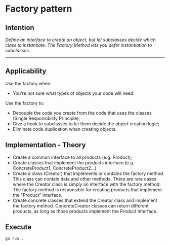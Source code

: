 # Factory pattern

## Intention

*Define an interface to create an object, but let subclasses decide which class to instantiate. The Factory Method lets you defer instantiation to subclasses.*

---

## Applicability

Use the factory when:
* You're not sure what types of objects your code will need.

Use the factory to:
* Decouple the code you create from the code that uses the classes (Single Responsibility Principle);
* Give a hook to subclasses to let them decide the object creation logic;
* Eliminate code duplication when creating objects.

## Implementation - Theory

- Create a common interface to all products (e.g. Product);
- Create classes that implement the products interface (e.g. ConcreteProduct1, ConcreteProduct2...)
- Create a class (Creator) that implements or contains the factory method. This class can contain data and other methods. There are rare cases where the Creator class is simply an interface with the factory method. The factory method is responsible for creating products that implement the "Product" interface.
- Create concrete classes that extend the Creator class and implement the factory method. ConcreteCreator classes can return different products, as long as those products implement the Product interface.

## Execute

`go run .`